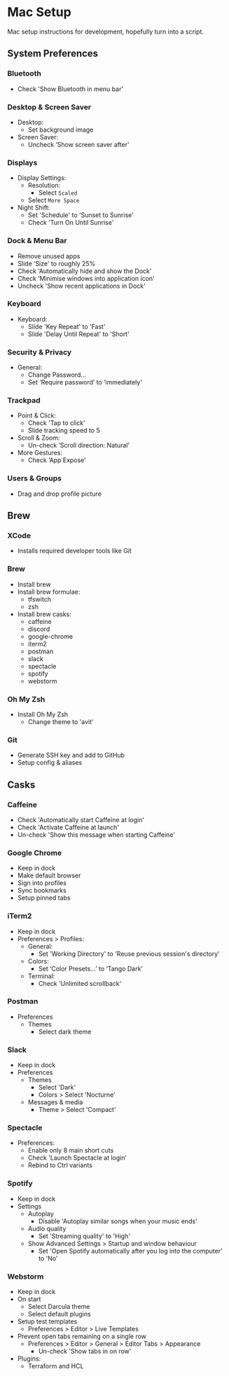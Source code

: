 Mac Setup
=========

Mac setup instructions for development, hopefully turn into a script.

System Preferences
------------------

### Bluetooth
- Check 'Show Bluetooth in menu bar'

### Desktop & Screen Saver
- Desktop:
    - Set background image
- Screen Saver:
    - Uncheck ‘Show screen saver after'

### Displays
- Display Settings:
    - Resolution:
        - Select `Scaled`
	- Select `More Space`
- Night Shift:
    - Set 'Schedule' to 'Sunset to Sunrise'
    - Check 'Turn On Until Sunrise'

### Dock & Menu Bar
- Remove unused apps
- Slide ‘Size' to roughly 25%
- Check ‘Automatically hide and show the Dock’
- Check ‘Minimise windows into application icon'
- Uncheck 'Show recent applications in Dock'

### Keyboard
- Keyboard:
    - Slide 'Key Repeat' to 'Fast'
    - Slide 'Delay Until Repeat' to 'Short'

### Security & Privacy
- General:
    - Change Password...
    - Set ‘Require password’ to ‘immediately'
   
### Trackpad
- Point & Click:
    - Check 'Tap to click’
    - Slide tracking speed to 5
- Scroll & Zoom:
    - Un-check ’Scroll direction: Natural'
- More Gestures:
    - Check ‘App Expose'

### Users & Groups
- Drag and drop profile picture

Brew
----

### XCode
- Installs required developer tools like Git

### Brew
- Install brew
- Install brew formulae:
    - tfswitch
    - zsh
- Install brew casks:
    - caffeine 
    - discord
    - google-chrome
    - iterm2
    - postman
    - slack
    - spectacle
    - spotify
    - webstorm

### Oh My Zsh
- Install Oh My Zsh
    - Change theme to 'avit'

### Git
- Generate SSH key and add to GitHub
- Setup config & aliases

Casks
--------

### Caffeine
- Check 'Automatically start Caffeine at login'
- Check 'Activate Caffeine at launch'
- Un-check 'Show this message when starting Caffeine'

### Google Chrome
- Keep in dock
- Make default browser
- Sign into profiles
- Sync bookmarks
- Setup pinned tabs

### iTerm2
- Keep in dock
- Preferences > Profiles:
    - General:
        - Set 'Working Directory' to 'Reuse previous session's directory'
    - Colors:
        - Set ‘Color Presets…’ to ‘Tango Dark'
    - Terminal:
        - Check 'Unlimited scrollback'

### Postman
- Preferences
    - Themes
        - Select dark theme

### Slack
- Keep in dock
- Preferences
    - Themes
        - Select 'Dark'
        - Colors > Select 'Nocturne'
    - Messages & media
        - Theme > Select 'Compact'

### Spectacle
- Preferences:
    - Enable only 8 main short cuts
    - Check 'Launch Spectacle at login’
    - Rebind to Ctrl variants

### Spotify
- Keep in dock
- Settings
    - Autoplay
        - Disable 'Autoplay similar songs when your music ends'
    - Audio quality
        - Set 'Streaming quality' to 'High'
    - Show Advanced Settings > Startup and window behaviour
        - Set 'Open Spotify automatically after you log into the computer' to 'No'

### Webstorm
- Keep in dock
- On start
    - Select Darcula theme
    - Select default plugins
- Setup test templates
    - Preferences > Editor > Live Templates
- Prevent open tabs remaining on a single row
    - Preferences > Editor > General > Editor Tabs > Appearance
        - Un-check 'Show tabs in on row'
- Plugins:
    - Terraform and HCL
